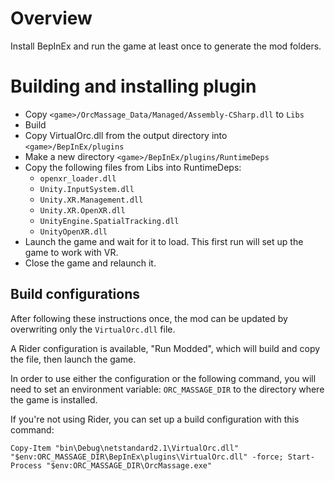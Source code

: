 ﻿# Overview

Install BepInEx and run the game at least once to generate the mod folders.

# Building and installing plugin

- Copy `<game>/OrcMassage_Data/Managed/Assembly-CSharp.dll` to `Libs`
- Build
- Copy VirtualOrc.dll from the output directory into `<game>/BepInEx/plugins`
- Make a new directory `<game>/BepInEx/plugins/RuntimeDeps`
- Copy the following files from Libs into RuntimeDeps:
    - `openxr_loader.dll`
    - `Unity.InputSystem.dll`
    - `Unity.XR.Management.dll`
    - `Unity.XR.OpenXR.dll`
    - `UnityEngine.SpatialTracking.dll`
    - `UnityOpenXR.dll`
- Launch the game and wait for it to load. This first run will set up the game to work with VR.
- Close the game and relaunch it.

## Build configurations

After following these instructions once, the mod can be updated by overwriting only the `VirtualOrc.dll` file.


A Rider configuration is available, "Run Modded", which will build and copy the file, then launch the game.

In order to use either the configuration or the following command, you will need to set an environment variable: `ORC_MASSAGE_DIR` to the directory where the game is installed.

If you're not using Rider, you can set up a build configuration with this command:
```shell
Copy-Item "bin\Debug\netstandard2.1\VirtualOrc.dll" "$env:ORC_MASSAGE_DIR\BepInEx\plugins\VirtualOrc.dll" -force; Start-Process "$env:ORC_MASSAGE_DIR\OrcMassage.exe"
```